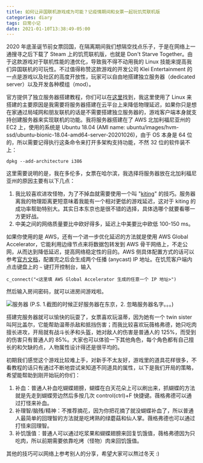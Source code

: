 ```yaml
---
title: 如何让异国联机游戏成为可能？记疫情期间和女票一起玩饥荒联机版
categories: diary
tags: 日常小记
date: 2021-01-10T13:38:49-05:00
---
```


2020 年底圣诞节前女票回国，在隔离期间我们想隔空找点乐子，于是在网络上一通搜寻之后下载了 Steam 上的饥荒联机版，也就是 Don't Starve Together。由于这款游戏对于联机性能的渣优化，导致我不得不动用我的 Linux 技能来提高我们异国联机的可玩性。不过值得称赞这款游戏的开发公司 Klei Entertainment 的一点是游戏以及社区的高度开放性，玩家可以自由地搭建独立服务器（dedicated server）以及开发各种模组（mod）。

官方提供了独立服务器搭建教程，你们可以在[这里](https://forums.kleientertainment.com/forums/topic/64441-dedicated-server-quick-setup-guide-linux/)找到，我这里使用了 Linux 来搭建的主要原因是我需要将服务器搭建在云平台上来降低物理延迟，如果你只是想在家通过局域网和朋友联机的话是不需要搭建独立服务器的，游戏客户端本身就支持创建服务器来实现联机的功能。我将服务器搭建在了 AWS 北加利福尼亚州的 EC2 上，使用的系统是 Ubuntu 18.04 (AMI name: ubuntu/images/hvm-ssd/ubuntu-bionic-18.04-amd64-server-20201026)，由于 OS 本身是 64 位的，所以需要记得执行这条命令来打开多架构支持功能，不然 32 位的软件装不上：

```
dpkg --add-architecture i386
```

这里需要说明的是，我在多伦多，女票在哈尔滨，我选择将服务器放在北加利福尼亚州的原因主要有以下几点：

1. 我比较喜欢进攻怪物，为了不掉血就需要使用一个叫 "[kiting](https://steamcommunity.com/sharedfiles/filedetails/?id=910645073)" 的技巧。服务器离我的物理距离更短意味着我能有一个相对更低的游戏延迟，这对于 kiting 的成功率帮助特别大。其实日本东京也是很不错的选择，具体选哪个就要看哪一方更好战。
2. 中美之间的网络质量要比中欧好得多，延迟上中美要比中欧低 100-150 ms。

如果你使用的是 AWS，还有一个进一步优化延迟的方法就是使用 AWS Global Accelerator，它能利用边缘节点来将数据包转发到 AWS 骨干网络上，不走公网，从而达到降低延迟，提高网络稳定性的目的。AWS 侧具体配置方式的话可以参考[官方文档](https://docs.aws.amazon.com/global-accelerator/latest/dg/introduction-get-started.html)，配置完之后会生成两个任播 (anycast) IP 地址。在饥荒客户端内点击键盘上的 `~` 键打开控制台，输入

```
c_connect("<这里填 AWS Global Accelerator 生成的任意一个 IP 地址>")
```

然后输入房间密码，就可以进房间游戏啦。

![服务器](/mdres/posts/2021/dst-dedicated-server.jpg)
(P.S. 1.截图的时候正好服务器在东京，2. 忽略服务器名字。。。)

搭建完服务器就可以愉快的玩耍了，女票喜欢玩温蒂，因为她有一个 twin sister 叫阿比盖尔，它能帮助温蒂杀敌和抵挡伤害；而我比较喜欢玩薇格弗德，她只吃肉擅长进攻，开局就有战斗长矛和头盔，她对敌人的伤害是普通人的 125%，而受到的伤害只有普通人的 85%。大家也可以体验一下其他角色，每个角色都有自己擅长的和欠缺的点，人物属性设计得还是很平均的。

初期我们感觉这个游戏比较难上手，对新手不太友好，游戏里的道具花样很多，不看教程的话只有通过不断地尝试来知道不同道具的属性，以下是我们开局的策略，希望能帮助到刚开始玩的你们：

1. 补血：普通人补血吃蝴蝶翅膀，蝴蝶在白天花朵上可以刷出来，抓蝴蝶的方法就是先走到蝴蝶旁边然后多按几次 control(ctrl)+F 快捷键。薇格弗德可以通过打怪来补血。
2. 补理智/脑残/精神：不推荐摘花，因为你把花摘了就没蝴蝶补血了，所以普通人最简单的回理智的方法就是吃烤熟的绿蘑菇和仙人掌。薇格弗德也可以通过打怪来回理智。
3. 补饥饿值：普通人可以通过吃浆果和蝴蝶翅膀来回复饥饿值，薇格弗德因为只吃肉，所以前期需要依靠吃烤（怪物）肉来回饥饿值。

其他的技巧可以网络上参考别人的分享，希望大家可以熬过冬天 :)
